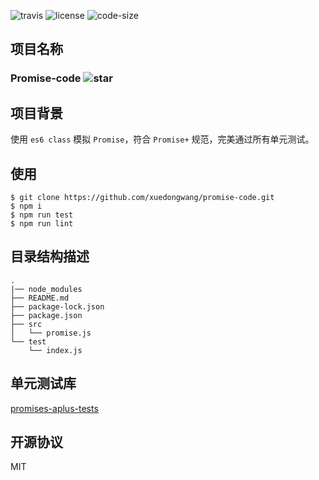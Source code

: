 ![travis](https://travis-ci.com/xuedongwang/promise-code.svg?branch=master&status=passed)
![license](https://img.shields.io/github/license/xuedongwang/promise-code)
![code-size](https://img.shields.io/github/languages/code-size/xuedongwang/promise-code)
## 项目名称
### Promise-code ![star](https://img.shields.io/github/stars/xuedongwang/promise-code?style=social)
## 项目背景
使用 `es6 class` 模拟 `Promise`，符合 `Promise+` 规范，完美通过所有单元测试。
## 使用
```
$ git clone https://github.com/xuedongwang/promise-code.git
$ npm i
$ npm run test
$ npm run lint
```
## 目录结构描述
```
.
|── node_modules
├── README.md
├── package-lock.json
├── package.json
├── src
│   └── promise.js
└── test
    └── index.js
```
## 单元测试库
[promises-aplus-tests](https://github.com/promises-aplus/promises-tests)
## 开源协议
MIT